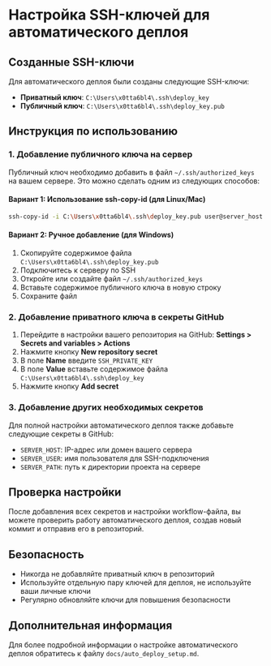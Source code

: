 # Настройка SSH-ключей для автоматического деплоя

## Созданные SSH-ключи

Для автоматического деплоя были созданы следующие SSH-ключи:

- **Приватный ключ**: `C:\Users\x0tta6bl4\.ssh\deploy_key`
- **Публичный ключ**: `C:\Users\x0tta6bl4\.ssh\deploy_key.pub`

## Инструкция по использованию

### 1. Добавление публичного ключа на сервер

Публичный ключ необходимо добавить в файл `~/.ssh/authorized_keys` на вашем сервере. Это можно сделать одним из следующих способов:

#### Вариант 1: Использование ssh-copy-id (для Linux/Mac)

```bash
ssh-copy-id -i C:\Users\x0tta6bl4\.ssh\deploy_key.pub user@server_host
```

#### Вариант 2: Ручное добавление (для Windows)

1. Скопируйте содержимое файла `C:\Users\x0tta6bl4\.ssh\deploy_key.pub`
2. Подключитесь к серверу по SSH
3. Откройте или создайте файл `~/.ssh/authorized_keys`
4. Вставьте содержимое публичного ключа в новую строку
5. Сохраните файл

### 2. Добавление приватного ключа в секреты GitHub

1. Перейдите в настройки вашего репозитория на GitHub: **Settings > Secrets and variables > Actions**
2. Нажмите кнопку **New repository secret**
3. В поле **Name** введите `SSH_PRIVATE_KEY`
4. В поле **Value** вставьте содержимое файла `C:\Users\x0tta6bl4\.ssh\deploy_key`
5. Нажмите кнопку **Add secret**

### 3. Добавление других необходимых секретов

Для полной настройки автоматического деплоя также добавьте следующие секреты в GitHub:

- `SERVER_HOST`: IP-адрес или домен вашего сервера
- `SERVER_USER`: имя пользователя для SSH-подключения
- `SERVER_PATH`: путь к директории проекта на сервере

## Проверка настройки

После добавления всех секретов и настройки workflow-файла, вы можете проверить работу автоматического деплоя, создав новый коммит и отправив его в репозиторий.

## Безопасность

- Никогда не добавляйте приватный ключ в репозиторий
- Используйте отдельную пару ключей для деплоя, не используйте ваши личные ключи
- Регулярно обновляйте ключи для повышения безопасности

## Дополнительная информация

Для более подробной информации о настройке автоматического деплоя обратитесь к файлу `docs/auto_deploy_setup.md`.